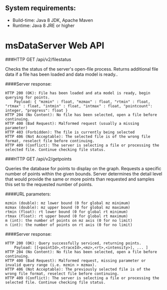 ## System requirements:
- Build-time: Java 8 JDK, Apache Maven
- Runtime: Java 8 JRE or higher

# msDataServer Web API

###HTTP GET /api/v2/filestatus

Checks the status of the server's open-file process. Returns additional file data if a file has been loaded and data model is ready..

####Server response:

	HTTP 200 (OK): File has been loaded and ata model is ready, begin querying for points.
		Payload: { "mzmin" : float, "mzmax" : float, "rtmin" : float, "rtmax" : float, "intmin" : float, "intmax" : float, "pointcount": integer, "progress": float }
	HTTP 204 (No Content): No file has been selected, open a file before continuing.
	HTTP 400 (Bad Request): Malformed request (usually a missing parameter)
	HTTP 403 (Forbidden): The file is currently being selected
	HTTP 406 (Not Acceptable): The selected file is of the wrong file format, reselect file before continuing.
	HTTP 409 (Conflict): The server is selecting a file or processing the selected file. Continue checking file status.

###HTTP GET /api/v2/getpoints

Queries the database for points to display on the graph. Requests a specific number of points within the given bounds. Server determines the detail level that would provide the same or more points than requested and samples this set to the requested number of points.

####URL parameters:

	mzmin (double): mz lower bound (0 for global mz minimum)
	mzmax (double): mz upper bound (0 for global mz maximum)
	rtmin (float): rt lower bound (0 for global rt minimum)
	rtmax (float): rt upper bound (0 for global rt maximum)
	m (int): the number of points on mz axis (0 for no limit)
	n (int): the number of points on rt axis (0 for no limit)

####Server response:

	HTTP 200 (OK): Query successfully serviced, returning points.
		Payload: [[<pointId>,<traceId>,<mz>,<rt>,<intensity>], ... ]
	HTTP 204 (No Content): No file has been selected, open a file before continuing.
	HTTP 400 (Bad Request): Malformed request, missing parameter or invalid query range (i.e. mzmin > mzmax).
	HTTP 406 (Not Acceptable): The previously selected file is of the wrong file format, reselect file before continuing.
	HTTP 409 (Conflict): The server is selecting a file or processing the selected file. Continue checking file status.
